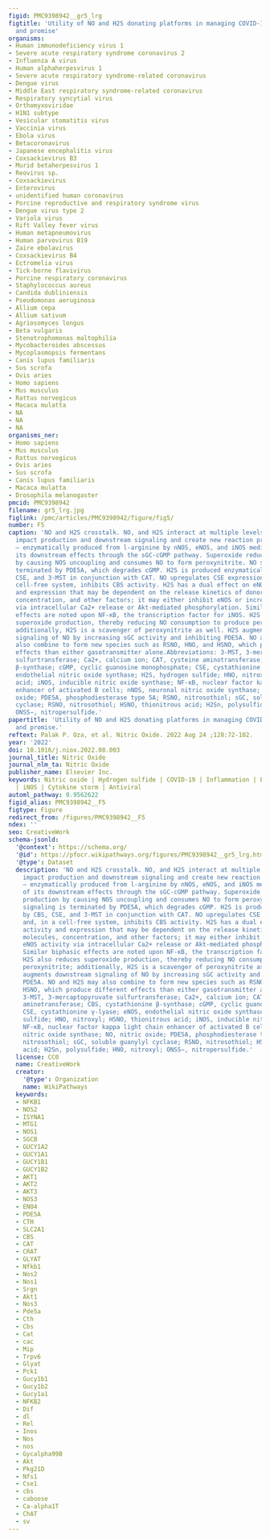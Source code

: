 ```yaml
---
figid: PMC9398942__gr5_lrg
figtitle: 'Utility of NO and H2S donating platforms in managing COVID-19: Rationale
  and promise'
organisms:
- Human immunodeficiency virus 1
- Severe acute respiratory syndrome coronavirus 2
- Influenza A virus
- Human alphaherpesvirus 1
- Severe acute respiratory syndrome-related coronavirus
- Dengue virus
- Middle East respiratory syndrome-related coronavirus
- Respiratory syncytial virus
- Orthomyxoviridae
- H1N1 subtype
- Vesicular stomatitis virus
- Vaccinia virus
- Ebola virus
- Betacoronavirus
- Japanese encephalitis virus
- Coxsackievirus B3
- Murid betaherpesvirus 1
- Reovirus sp.
- Coxsackievirus
- Enterovirus
- unidentified human coronavirus
- Porcine reproductive and respiratory syndrome virus
- Dengue virus type 2
- Variola virus
- Rift Valley fever virus
- Human metapneumovirus
- Human parvovirus B19
- Zaire ebolavirus
- Coxsackievirus B4
- Ectromelia virus
- Tick-borne flavivirus
- Porcine respiratory coronavirus
- Staphylococcus aureus
- Candida dubliniensis
- Pseudomonas aeruginosa
- Allium cepa
- Allium sativum
- Agriosomyces longus
- Beta vulgaris
- Stenotrophomonas maltophilia
- Mycobacteroides abscessus
- Mycoplasmopsis fermentans
- Canis lupus familiaris
- Sus scrofa
- Ovis aries
- Homo sapiens
- Mus musculus
- Rattus norvegicus
- Macaca mulatta
- NA
- NA
- NA
organisms_ner:
- Homo sapiens
- Mus musculus
- Rattus norvegicus
- Ovis aries
- Sus scrofa
- Canis lupus familiaris
- Macaca mulatta
- Drosophila melanogaster
pmcid: PMC9398942
filename: gr5_lrg.jpg
figlink: /pmc/articles/PMC9398942/figure/fig5/
number: F5
caption: 'NO and H2S crosstalk. NO, and H2S interact at multiple levels to mutually
  impact production and downstream signaling and create new reaction products. NO
  – enzymatically produced from l-arginine by nNOS, eNOS, and iNOS mediates most of
  its downstream effects through the sGC-cGMP pathway. Superoxide reduces NO production
  by causing NOS uncoupling and consumes NO to form peroxynitrite. NO signaling is
  terminated by PDE5A, which degrades cGMP. H2S is produced enzymatically by CBS,
  CSE, and 3-MST in conjunction with CAT. NO upregulates CSE expression and, in a
  cell-free system, inhibits CBS activity. H2S has a dual effect on eNOS activity
  and expression that may be dependent on the release kinetics of donor molecules,
  concentration, and other factors; it may either inhibit eNOS or increase eNOS activity
  via intracellular Ca2+ release or Akt-mediated phosphorylation. Similar biphasic
  effects are noted upon NF-κB, the transcription factor for iNOS. H2S also reduces
  superoxide production, thereby reducing NO consumption to produce peroxynitrite;
  additionally, H2S is a scavenger of peroxynitrite as well. H2S augments downstream
  signaling of NO by increasing sGC activity and inhibiting PDE5A. NO and H2S may
  also combine to form new species such as RSNO, HNO, and HSNO, which produce different
  effects than either gasotransmitter alone.Abbreviations: 3-MST, 3-mercaptopyruvate
  sulfurtransferase; Ca2+, calcium ion; CAT, cysteine aminotransferase; CBS, cystathionine
  β-synthase; cGMP, cyclic guanosine monophosphate; CSE, cystathionine γ-lyase; eNOS,
  endothelial nitric oxide synthase; H2S, hydrogen sulfide; HNO, nitroxyl; HSNO, thionitrous
  acid; iNOS, inducible nitric oxide synthase; NF-κB, nuclear factor kappa light chain
  enhancer of activated B cells; nNOS, neuronal nitric oxide synthase; NO, nitric
  oxide; PDE5A, phosphodiesterase type 5A; RSNO, nitrosothiol; sGC, soluble guanylyl
  cyclase; RSNO, nitrosothiol; HSNO, thionitrous acid; H2Sn, polysulfide; HNO, nitroxyl;
  ONSS−, nitropersulfide.'
papertitle: 'Utility of NO and H2S donating platforms in managing COVID-19: Rationale
  and promise.'
reftext: Palak P. Oza, et al. Nitric Oxide. 2022 Aug 24 ;128:72-102.
year: '2022'
doi: 10.1016/j.niox.2022.08.003
journal_title: Nitric Oxide
journal_nlm_ta: Nitric Oxide
publisher_name: Elsevier Inc.
keywords: Nitric oxide | Hydrogen sulfide | COVID-19 | Inflammation | Endothelium
  | iNOS | Cytokine storm | Antiviral
automl_pathway: 0.9562622
figid_alias: PMC9398942__F5
figtype: Figure
redirect_from: /figures/PMC9398942__F5
ndex: ''
seo: CreativeWork
schema-jsonld:
  '@context': https://schema.org/
  '@id': https://pfocr.wikipathways.org/figures/PMC9398942__gr5_lrg.html
  '@type': Dataset
  description: 'NO and H2S crosstalk. NO, and H2S interact at multiple levels to mutually
    impact production and downstream signaling and create new reaction products. NO
    – enzymatically produced from l-arginine by nNOS, eNOS, and iNOS mediates most
    of its downstream effects through the sGC-cGMP pathway. Superoxide reduces NO
    production by causing NOS uncoupling and consumes NO to form peroxynitrite. NO
    signaling is terminated by PDE5A, which degrades cGMP. H2S is produced enzymatically
    by CBS, CSE, and 3-MST in conjunction with CAT. NO upregulates CSE expression
    and, in a cell-free system, inhibits CBS activity. H2S has a dual effect on eNOS
    activity and expression that may be dependent on the release kinetics of donor
    molecules, concentration, and other factors; it may either inhibit eNOS or increase
    eNOS activity via intracellular Ca2+ release or Akt-mediated phosphorylation.
    Similar biphasic effects are noted upon NF-κB, the transcription factor for iNOS.
    H2S also reduces superoxide production, thereby reducing NO consumption to produce
    peroxynitrite; additionally, H2S is a scavenger of peroxynitrite as well. H2S
    augments downstream signaling of NO by increasing sGC activity and inhibiting
    PDE5A. NO and H2S may also combine to form new species such as RSNO, HNO, and
    HSNO, which produce different effects than either gasotransmitter alone.Abbreviations:
    3-MST, 3-mercaptopyruvate sulfurtransferase; Ca2+, calcium ion; CAT, cysteine
    aminotransferase; CBS, cystathionine β-synthase; cGMP, cyclic guanosine monophosphate;
    CSE, cystathionine γ-lyase; eNOS, endothelial nitric oxide synthase; H2S, hydrogen
    sulfide; HNO, nitroxyl; HSNO, thionitrous acid; iNOS, inducible nitric oxide synthase;
    NF-κB, nuclear factor kappa light chain enhancer of activated B cells; nNOS, neuronal
    nitric oxide synthase; NO, nitric oxide; PDE5A, phosphodiesterase type 5A; RSNO,
    nitrosothiol; sGC, soluble guanylyl cyclase; RSNO, nitrosothiol; HSNO, thionitrous
    acid; H2Sn, polysulfide; HNO, nitroxyl; ONSS−, nitropersulfide.'
  license: CC0
  name: CreativeWork
  creator:
    '@type': Organization
    name: WikiPathways
  keywords:
  - NFKB1
  - NOS2
  - ISYNA1
  - MTG1
  - NOS1
  - SGCB
  - GUCY1A2
  - GUCY1A1
  - GUCY1B1
  - GUCY1B2
  - AKT1
  - AKT2
  - AKT3
  - NOS3
  - ENO4
  - PDE5A
  - CTH
  - SLC2A1
  - CBS
  - CAT
  - CRAT
  - GLYAT
  - Nfkb1
  - Nos2
  - Nos1
  - Srgn
  - Akt1
  - Nos3
  - Pde5a
  - Cth
  - Cbs
  - Cat
  - cac
  - Mip
  - Trpv6
  - Glyat
  - Pck1
  - Gucy1b1
  - Gucy1b2
  - Gucy1a1
  - NFKB2
  - Dif
  - dl
  - Rel
  - Inos
  - Nos
  - nos
  - Gycalpha99B
  - Akt
  - Pkg21D
  - Nfs1
  - Cse1
  - cbs
  - caboose
  - Ca-alpha1T
  - ChAT
  - sv
---
```

